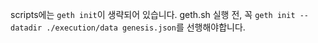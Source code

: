 scripts에는 `geth init`이 생략되어 있습니다. geth.sh 실행 전, 꼭 `geth init --datadir ./execution/data genesis.json`를 선행해야합니다.